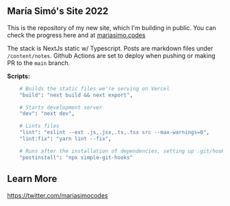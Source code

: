 ## María Simó's Site 2022

This is the repository of my new site, which I'm building in public. You can check the progress here and at [mariasimo.codes](https://mariasimo.codes)

The stack is NextJs static w/ Typescript.
Posts are markdown files under `/content/notes`.
Github Actions are set to deploy when pushing or making PR to the `main` branch.

**Scripts:**

```bash
    # Builds the static files we're serving on Vercel
    "build": "next build && next export",

    # Starts development server
    "dev": "next dev",

    # Lints files
    "lint": "eslint --ext .js,.jsx,.ts,.tsx src --max-warnings=0",
    "lint:fix": "yarn lint --fix",

    # Runs after the installation of dependencies, setting up .git/hooks
    "postinstall": "npx simple-git-hooks"
```

## Learn More

https://twitter.com/mariasimocodes
